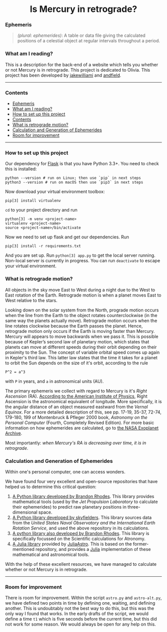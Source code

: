 <h1 align="center">
  Is Mercury in retrograde?
</h1>

### Ephemeris

> *(plural: ephemerides)*: A table or data file giving the calculated positions of a celestial object at regular intervals throughout a period.

### What am I reading?

This is a description for the back-end of a website which tells you whether or not Mercury is in retrograde.  This project is dedicated to Olivia.  This project has been developed by [jakewilliami](https://github.com/jakewilliami) and [andfield](https://github.com/andfield).

---

### Contents

- [Ephemeris](#ephemeris)
- [What am I reading?](#what-am-i-reading)
- [How to set up this project](#how-to-set-up-this-project)
- [Contents](#contents)
- [What is retrograde motion?](#what-is-reterograde-motion)
- [Calculation and Generation of Ephemerides](#calculation-and-generation-of-ephemerides)
- [Room for improvement](#room-for-improvement)

---

### How to set up this project

Our dependency for [Flask](https://palletsprojects.com/p/flask/) is that you have Python 3.3+.  You need to check this is installed:
```
python --version # run on Linux; then use `pip` in next steps
python3 --version # run on macOS then use `pip3` in next steps
```
Now download your virtual environment toolbox:
```
pip[3] install virtualenv
```
`cd` to your project directory and run
```
python[3] -m venv <project-name>
virtualenv <project-name>
source <project-name>/bin/activate
```
Now we need to set up flask and get our dependencies.  Run
```
pip[3] install -r requirements.txt
```
And you are set up.  Run `python[3] app.py` to get the local server running.  Non-local server is currently in progress.  You can run `deactivate` to escape your virtual environment.


### What is retrograde motion?
All objects in the sky move East to West during a night due to the West to East rotation of the Earth.  Retrograde motion is when a planet moves East to West relative to the stars.

Looking down on the solar system from the North, prograde motion occurs when the line from the Earth to the object rotates counterclockwise (in the same way the planets actually move). Retrograde motion occurs when the line rotates clockwise because the Earth passes the planet.  Hence, retrograde motion only occurs if the Earth is moving faster than Mercury.  Mercury will appears to move backwards when we pass it.  This is possible because of Kepler’s second law of planetary motion, which states that planets can move at different speeds during their orbit depending on their proximity to the Sun.  The concept of variable orbital speed comes up again in Kepler's third law.  This latter law states that the time it takes for a planet to orbit the Sun depends on the size of it's orbit, according to the rule
```
P^2 = a^3
```
with `P` in years, and `a` in astronomical units (AU).

The primary ephemeris we collect with regard to Mercury is it's *Right Ascension* (RA).  [According to the American Institute of Physics](https://www.aip.org/sites/default/files/history/teaching-guides/follow-drinking-gourd/Follow%20the%20Drinking%20Gourd_RA%20Dec%20Handout.pdf), Right Ascension is the astronomical equivalent of longitude.  More specifically, it is the angular distance of an object measured eastward from the *Vernal Equinox*.  For a more detailed description of this, see pp. 17-19, 35-37, 72-74, 179-180, 199 of Montenbruck & Pfleger 2000 book, *Astronomy on the Personal Computer* (Fourth, Completely Revised Edition).  For more basic information on how ephemerides are calculated, go to [the NASA Exoplanet Archive](https://exoplanetarchive.ipac.caltech.edu/docs/transit_algorithms.html).

Most importantly: *when Mercury's RA is decreasing over time, it is in retrograde*.

### Calculation and Generation of Ephemerides

Within one's personal computer, one can access wonders.

We have found four very excellent and open-source repositories that have helped us to determine this critical question:

1. [A Python library developed by Brandon Rhodes](https://github.com/brandon-rhodes/python-jplephem).  This library provides mathematical tools (used by the *Jet Propulsion Laboratory* to calculate their ephemerides) to predict raw planetary positions in three-dimensional space.
2. [A Python library developed by skyfielders](https://github.com/skyfielders/python-skyfield).  This library sources data from the *United States Naval Observatory and the International Earth Rotation Service*, and used the above repository in its calculations.
3. [A python library also developed by Brandon Rhodes](https://github.com/brandon-rhodes/pyephem).  This library is specifically focussed on the Scientific calculations for Atronomy.
4. [A Julia library](https://github.com/JuliaAstro/JPLEphemeris.jl) provided by [JuliaAstro](https://juliaastro.github.io/).  This is based on the former-mentioned repository, and provides a [Julia](https://julialang.org/) implementation of these mathematical and astronomical tools.

With the help of these excellent resources, we have managed to calculate whether or not Mercury is in retrograde.

---

### Room for improvement

There is room for improvement.  Within the script `astro.py` and `astro-alt.py`, we have defined two points in time by defining one, waiting, and defining another.  This is undoubtably not the best way to do this, but this was the only way I found that works.  In the early drafts of the script, we would define a time `t1` which is five seconds before the current time, but this did not work for some reason.  We would always be open for any help on this.
